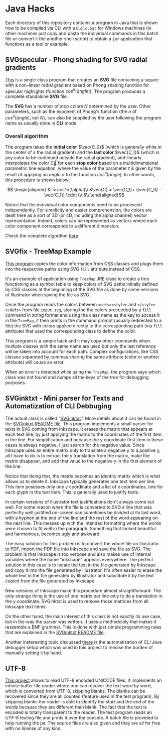 # Java Hacks

Each directory of this repository contains a program in Java that is shown how to be compiled 
via CLI with a `build.bat` for Windows machines (in other machines just copy and paste the 
individual commands in this batch file or convert it the another shell script) to obtain a 
`jar` application that functions as a tool or example.

## SVGspecular - Phong shading for SVG radial gradients

[This](SVGspecular) is a single class program that creates an **SVG** file containing a square with a non-linear radial gradient based on Phong shading function for specular highlights (function $cos^n(angle)$​). The program produces a complete standalone **SVG** file.

The **SVG** has a number of stop colors $N$ determined by the user. Other parameters, such as the
exponent of Phong's function (the $n$ of $cos^n(angle)$, not $N$), can also be supplied by the user following the program name as usually done in **CLI** mode.

### Overall algorithm

The program takes the **initial color** $\vec{C_0}$ (which is generally white in the center of a the radial
gradient) and the **last color** $\vec{C_1}$ (which is any color to be continued outside the radial gradient),
and linearly interpolates the color $\vec{C}$ for each **stop color** based on a multidimensional parametric line equation, where the value of the parameter $t$ is given by the result of applying an $angle$ $\alpha$ to the function $cos^n(angle)$. In other words, this procedure is shown below:

```math
  \begin{aligned}
     &t = cos^n(\alpha)\\
     &\vec{C} = \vec{C_1}+ (\vec{C_0} - \vec{C_1}) \cdot t\\
     &\\
  \end{aligned}
 ```

Notice that the individual color components need to be processed independently. For simplicity and easier comprehension, the colors are dealt here as a sort of 3D (or 4D, including the alpha channel) vector representation. Indeed, colors can be represented as vectors where each color component corresponds to a different dimension.

Check the complete algorithm [here](SVGspecular/README.md)

## SVGfix - TreeMap Example

[This program](SVGfix) copies the color information from CSS classes and plugs them into the
respective paths using SVG `fill` attribute instead of CSS.

It's an example of application using `TreeMap` JRE class to create a tree
functioning as a symbol table to keep colors of SVG paths initially defined by CSS classes at 
the beginning of the SVG file as done by some versions of Illustrator when saving the file as SVG.

Once the program reads the colors between `<defs><style>` and  `</style></defs>` from file `input.svg`,
storing the the colors preceeded by a `fill` command in string format and using the class name as the key 
to access it in the `TreeMap`, it then prints in the command prompt (usually redirected to a file) the SVG
with colors applied directly to the corresponding path (via `fill` attribute) that used the corresponding 
class to define the color.

This program is a simple hack and it may copy other commands when multiple classes with the same name are
used but only the last reference will be taken into account for each path. Complex configurations, like 
CSS classes separated by commas sharing the same attribute (color or another attribute) will cause an error.

When an error is detected while using the `TreeMap`, the program says which class was not found and dumps all 
the keys of the tree for debugging purposes.

## SVGinktxt - Mini parser for Texts and Automatization of CLI Debbuging

The actual class is called "[SVGinktxt](SVGtextInkscape/SVGinktxt.java)." More details about it can be
found in the [SVGinktxt README file](SVGtextInkscape/README.md). This program implements a small
parser for texts in SVG coming from Inkscape. It erases the matrix that appears at each text line, by just
applying the matrix to the coordinates of the first item in the line. For simplification and because the y
coordinate first item in these cases is always negative, I just search for the negative value. Since Inkscape
uses an entire matrix only to translate a negative y to a positive y, all I have to do is to extract the y 
translation from the matrix, make the matrix disappear, and add that value to the negative y in the first 
element of the line.

Notice that doing that, the matrix becomes an identity matrix which is what allows us to delete it.
Inkscape typically generates one text item per line. This item posesses only one y coordinate and a list of 
x coordinates, one for each glyph in the text item. This is generally used to justify texts.

In certain versions of Illustrator text justifications don't always come out well. For some reason when the
file is converted to SVG a line that was perfectly well justified on-screen can sometimes be divided at its last 
word, with a hyphen at the end of the line and the rest of the word appearing on the next line. This messes up 
with the intended formatting where the words were chosen to fit well in the paragraph. Something that looked
beautiful and harmonious, becomes ugly and awkward.

The easy solution for this problem is to convert the whole file on Illustrator to PDF, import the PDF file into 
Inkscape and save the file as SVG. The problem is that Inkscape is too verbose and also makes use of internal 
variables where the name "inkscape" appears everywhere. The perfect solution in this case is to locate the text in
the file generated by Inkscape and copy it into the file generated by Illustrator. It's often easier to erase the whole
text in the file generated by Illustrator and substitute it by the text copied from the file generated by Inkscape.

New versions of Inkscape make this procedure almost straightforward. The only strange thing is the use of one matrix
per line only to do a translation in the y coordinate. SVGinktxt is used to remove those matrices from all Inkscape
text items.

On the other hand, the main interest of this class is not exactly its use case, but in the way the parser was written.
It uses a methodololy that makes it ressemble a BNF grammar. This is done with just simple programming rules that 
are explained in the [SVGinktxt README file](SVGtextInkscape/README.md).

Another insteresting topic discussed [there](SVGtextInkscape/README.md) is the automatization of CLI Java debugger 
setup which was used in this project to release the burden of manually setting it by hand.

## UTF-8

[This project](UTF-8) allows to read UTF-8 encoded UNICODE files. It implements an infinite buffer file 
reader where one can recover the text word by word, which is converted from UTF-8, skipping blanks. 
The blanks can be recovered since they are all counted (feature used in the test program). By skipping 
blanks the reader is able to identify the start and the end of the words because they are different 
than blank. The fact that the text is encoded is totally transparent to the reader. The test program 
reads an UTF-8 testing file and prints it over the console. A batch file is provided to help running
the jar. The source files are also given and they are all for free with no license of any kind. 



